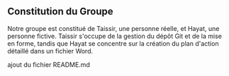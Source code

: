 ## Constitution du Groupe

Notre groupe est constitué de Taissir, une personne réelle, 
et Hayat, une personne fictive. Taissir s'occupe de la gestion
du dépôt Git et de la mise en forme, tandis que Hayat se concentre 
sur la création du plan d'action détaillé dans un fichier Word.


ajout du fichier README.md
